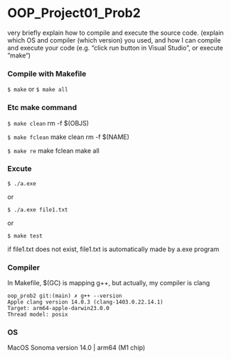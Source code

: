 # OOP_Project01_Prob2

very briefly explain how to compile and execute the source code.
(explain which OS and compiler (which version) you used, and how I can compile
and execute your code (e.g. “click run button in Visual Studio”, or execute ”make“)


### Compile with Makefile
```$ make```
or
```$ make all```


### Etc make command

```$ make clean```
rm -f $(OBJS)

```$ make fclean```
make clean
rm -f $(NAME)

```$ make re```
make fclean
make all

### Excute

```$ ./a.exe ```

or

```$ ./a.exe file1.txt```

or

```$ make test```


if file1.txt does not exist, file1.txt is automatically made by a.exe program


### Compiler
In Makefile, $(GC) is mapping g++, but actually, my compiler is clang

```
oop_prob2 git:(main) ✗ g++ --version
Apple clang version 14.0.3 (clang-1403.0.22.14.1)
Target: arm64-apple-darwin23.0.0
Thread model: posix
```

### OS
MacOS Sonoma version 14.0 | arm64 (M1 chip)
